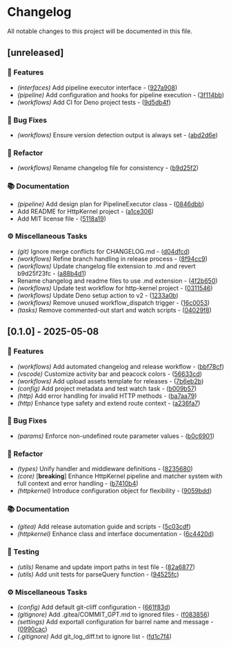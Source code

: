 # Changelog

All notable changes to this project will be documented in this file.

## [unreleased]

### 🚀 Features

- *(interfaces)* Add pipeline executor interface - ([927a908](https://git.0xmax42.io/maxp/http-kernel/commit/927a9081d4f363202520d017eb424c7c097ced94))
- *(pipeline)* Add configuration and hooks for pipeline execution - ([3f114bb](https://git.0xmax42.io/maxp/http-kernel/commit/3f114bb68d94c48a53514752d57cb4f01adeaae3))
- *(workflows)* Add CI for Deno project tests - ([9d5db4f](https://git.0xmax42.io/maxp/http-kernel/commit/9d5db4f414cf961248f2b879f2b132b81a32cb92))

### 🐛 Bug Fixes

- *(workflows)* Ensure version detection output is always set - ([abd2d6e](https://git.0xmax42.io/maxp/http-kernel/commit/abd2d6e8402662f863d9974aaa0bc228a4777724))

### 🚜 Refactor

- *(workflows)* Rename changelog file for consistency - ([b9d25f2](https://git.0xmax42.io/maxp/http-kernel/commit/b9d25f23fc6ad7696deee319024aa5b1af4d98c0))

### 📚 Documentation

- *(pipeline)* Add design plan for PipelineExecutor class - ([0846dbb](https://git.0xmax42.io/maxp/http-kernel/commit/0846dbb758ba788f969a381c56498920ee0f9562))
- Add README for HttpKernel project - ([a1ce306](https://git.0xmax42.io/maxp/http-kernel/commit/a1ce30627c68a3f869eb6a104308322af8596dc1))
- Add MIT license file - ([5118a19](https://git.0xmax42.io/maxp/http-kernel/commit/5118a19aeaa1102591aa7fe093fdec1aa19dc7f5))

### ⚙️ Miscellaneous Tasks

- *(git)* Ignore merge conflicts for CHANGELOG.md - ([d04dfcd](https://git.0xmax42.io/maxp/http-kernel/commit/d04dfcd63ea2478ffdff2e966d310194dafd8d7d))
- *(workflows)* Refine branch handling in release process - ([8f94cc9](https://git.0xmax42.io/maxp/http-kernel/commit/8f94cc915c75a11efa1a8e3bdc51ffea9c2f19b5))
- *(workflows)* Update changelog file extension to .md and revert b9d25f23fc - ([a88b4d1](https://git.0xmax42.io/maxp/http-kernel/commit/a88b4d112f5c07664d41f6e9d03246307551f25d))
- Rename changelog and readme files to use .md extension - ([4f2b650](https://git.0xmax42.io/maxp/http-kernel/commit/4f2b65049f461ef377e7231905fd066cbc3c7fe0))
- *(workflows)* Update test workflow for http-kernel project - ([0311546](https://git.0xmax42.io/maxp/http-kernel/commit/03115464e0fb01b8ca00a2fdabde013d004ae8a2))
- *(workflows)* Update Deno setup action to v2 - ([1233a0b](https://git.0xmax42.io/maxp/http-kernel/commit/1233a0b7204d12a60f4b7bd1199242a4cb7c4579))
- *(workflows)* Remove unused workflow_dispatch trigger - ([16c0053](https://git.0xmax42.io/maxp/http-kernel/commit/16c0053964c72d01e5f555ec8f33c9eead160e69))
- *(tasks)* Remove commented-out start and watch scripts - ([04029f8](https://git.0xmax42.io/maxp/http-kernel/commit/04029f87a3b9dd24e8792b852ead9097e18d23c7))

## [0.1.0] - 2025-05-08

### 🚀 Features

- *(workflows)* Add automated changelog and release workflow - ([bbf78cf](https://git.0xmax42.io/maxp/http-kernel/commit/bbf78cff17be0cae651b8abf3e239103b26354bf))
- *(vscode)* Customize activity bar and peacock colors - ([56633cd](https://git.0xmax42.io/maxp/http-kernel/commit/56633cd95b37a8b2cfd8eb95982d07cd1f9b5126))
- *(workflows)* Add upload assets template for releases - ([7b6eb2b](https://git.0xmax42.io/maxp/http-kernel/commit/7b6eb2b57470198684a1dfa8b668351b8b9a91ae))
- *(config)* Add project metadata and test watch task - ([b009b57](https://git.0xmax42.io/maxp/http-kernel/commit/b009b5763d1824fc94fdc1e3d919fe2597158f84))
- *(http)* Add error handling for invalid HTTP methods - ([ba7aa79](https://git.0xmax42.io/maxp/http-kernel/commit/ba7aa79f56772213bf73b62bc6bf8810f3871127))
- *(http)* Enhance type safety and extend route context - ([a236fa7](https://git.0xmax42.io/maxp/http-kernel/commit/a236fa7c97ae49e6baf560d4ca92c6e83702b3ec))

### 🐛 Bug Fixes

- *(params)* Enforce non-undefined route parameter values - ([b0c6901](https://git.0xmax42.io/maxp/http-kernel/commit/b0c6901d7d272ec98b3d00ef2dd2848482892a25))

### 🚜 Refactor

- *(types)* Unify handler and middleware definitions - ([8235680](https://git.0xmax42.io/maxp/http-kernel/commit/8235680904c7f30f25b98b835d48376431108e91))
- *(core)* [**breaking**] Enhance HttpKernel pipeline and matcher system with full context and error handling - ([b7410b4](https://git.0xmax42.io/maxp/http-kernel/commit/b7410b44dd8720e46ee2871aa1727ce5039ebad4))
- *(httpkernel)* Introduce configuration object for flexibility - ([9059bdd](https://git.0xmax42.io/maxp/http-kernel/commit/9059bdda62081c8e775087cabe4c3406e42065a5))

### 📚 Documentation

- *(gitea)* Add release automation guide and scripts - ([5c03cdf](https://git.0xmax42.io/maxp/http-kernel/commit/5c03cdfb031adeb6ee5d0de0889477d6d1efafef))
- *(httpkernel)* Enhance class and interface documentation - ([6c4420d](https://git.0xmax42.io/maxp/http-kernel/commit/6c4420d32f8e7fe317f7c1b0b45de2dcf8565ef5))

### 🧪 Testing

- *(utils)* Rename and update import paths in test file - ([82a6877](https://git.0xmax42.io/maxp/http-kernel/commit/82a687748558f15c2023861a0cc3a33095c86731))
- *(utils)* Add unit tests for parseQuery function - ([94525fc](https://git.0xmax42.io/maxp/http-kernel/commit/94525fce5299f3417801f0152a475892e1edac30))

### ⚙️ Miscellaneous Tasks

- *(config)* Add default git-cliff configuration - ([661f83d](https://git.0xmax42.io/maxp/http-kernel/commit/661f83d1fd0101aa0d5d06b60f6eeb68efac6ceb))
- *(gitignore)* Add .gitea/COMMIT_GPT.md to ignored files - ([f083856](https://git.0xmax42.io/maxp/http-kernel/commit/f0838567b46822327fe739d8de099722e405dfa3))
- *(settings)* Add exportall configuration for barrel name and message - ([0990cac](https://git.0xmax42.io/maxp/http-kernel/commit/0990cacb225e1cbbbbb2a288501df7de9641294f))
- *(.gitignore)* Add git_log_diff.txt to ignore list - ([fd1c7f4](https://git.0xmax42.io/maxp/http-kernel/commit/fd1c7f4170ffffd55ab276090f8b90ee82b853fc))


